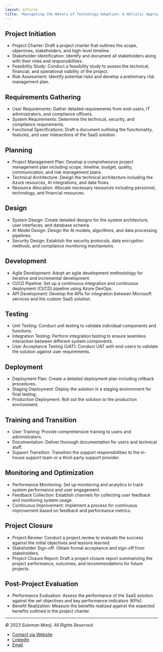 ```yaml
---
layout: article
title: "Navigating the Waters of Technology Adoption: A Holistic Approach"
---
```


## Project Initiation 

- Project Charter: Draft a project charter that outlines the scope, objectives, stakeholders, and high-level timeline.
- Stakeholder Identification: Identify and document all stakeholders along with their roles and responsibilities.
- Feasibility Study: Conduct a feasibility study to assess the technical, financial, and operational viability of the project.
- Risk Assessment: Identify potential risks and develop a preliminary risk management plan.

## Requirements Gathering 

- User Requirements: Gather detailed requirements from end-users, IT administrators, and compliance officers.
- System Requirements: Determine the technical, security, and compliance requirements.
- Functional Specifications: Draft a document outlining the functionality, features, and user interactions of the SaaS solution.

## Planning 

- Project Management Plan: Develop a comprehensive project management plan including scope, timeline, budget, quality, communication, and risk management plans.
- Technical Architecture: Design the technical architecture including the Azure resources, AI integrations, and data flows.
- Resource Allocation: Allocate necessary resources including personnel, technology, and financial resources.

## Design 

- System Design: Create detailed designs for the system architecture, user interfaces, and database schema.
- AI Model Design: Design the AI models, algorithms, and data processing pipelines.
- Security Design: Establish the security protocols, data encryption methods, and compliance monitoring mechanisms.

## Development 

- Agile Development: Adopt an agile development methodology for iterative and incremental development.
- CI/CD Pipeline: Set up a continuous integration and continuous deployment (CI/CD) pipeline using Azure DevOps.
- API Development: Develop the APIs for integration between Microsoft services and the custom SaaS solution.

## Testing 

- Unit Testing: Conduct unit testing to validate individual components and functions.
- Integration Testing: Perform integration testing to ensure seamless interaction between different system components.
- User Acceptance Testing (UAT): Conduct UAT with end-users to validate the solution against user requirements.

## Deployment 

- Deployment Plan: Create a detailed deployment plan including rollback procedures.
- Staging Deployment: Deploy the solution in a staging environment for final testing.
- Production Deployment: Roll out the solution to the production environment.

## Training and Transition 

- User Training: Provide comprehensive training to users and administrators.
- Documentation: Deliver thorough documentation for users and technical staff.
- Support Transition: Transition the support responsibilities to the in-house support team or a third-party support provider.

## Monitoring and Optimization 

- Performance Monitoring: Set up monitoring and analytics to track system performance and user engagement.
- Feedback Collection: Establish channels for collecting user feedback and monitoring system usage.
- Continuous Improvement: Implement a process for continuous improvement based on feedback and performance metrics.

## Project Closure 

- Project Review: Conduct a project review to evaluate the success against the initial objectives and lessons learned.
- Stakeholder Sign-off: Obtain formal acceptance and sign-off from stakeholders.
- Project Closure Report: Draft a project closure report summarizing the project performance, outcomes, and recommendations for future projects.

## Post-Project Evaluation 

- Performance Evaluation: Assess the performance of the SaaS solution against the set objectives and key performance indicators (KPIs).
- Benefit Realization: Measure the benefits realized against the expected benefits outlined in the project charter.

---
*© 2023 Suleman Manji, All Rights Reserved.*
* [Contact via Website](https://www.sulemanji.com)
* [LinkedIn](https://www.linkedin.com/in/sulemanmanji/)
* [Email](mailto:ssmanji89@gmail.com)

